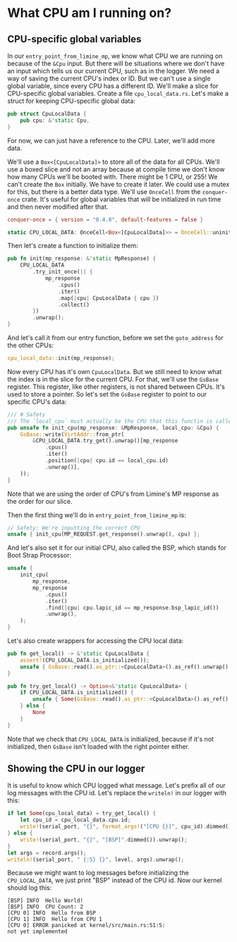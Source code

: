# What CPU am I running on?
## CPU-specific global variables
In our `entry_point_from_limine_mp`, we know what CPU we are running on because of the `&Cpu` input. But there will be situations where we don't have an input which tells us our current CPU, such as in the logger. We need a way of saving the current CPU's index or ID. But we can't use a single global variable, since every CPU has a different ID. We'll make a slice for CPU-specific global variables. Create a file `cpu_local_data.rs`. Let's make a struct for keeping CPU-specific global data:
```rs
pub struct CpuLocalData {
    pub cpu: &'static Cpu,
}
```
For now, we can just have a reference to the CPU. Later, we'll add more data.

We'll use a `Box<[CpuLocalData]>` to store all of the data for all CPUs. We'll use a boxed slice and not an array because at compile time we don't know how many CPUs we'll be booted with. There might be 1 CPU, or 255! We can't create the `Box` initially. We have to create it later. We could use a mutex for this, but there is a better data type. We'll use `OnceCell` from the `conquer-once` crate. It's useful for global variables that will be initialized in run time and then never modified after that.
```toml
conquer-once = { version = "0.4.0", default-features = false }
```
```rs
static CPU_LOCAL_DATA: OnceCell<Box<[CpuLocalData]>> = OnceCell::uninit();
```
Then let's create a function to initialize them:
```rs
pub fn init(mp_response: &'static MpResponse) {
    CPU_LOCAL_DATA
        .try_init_once(|| {
            mp_response
                .cpus()
                .iter()
                .map(|cpu| CpuLocalData { cpu })
                .collect()
        })
        .unwrap();
}
```
And let's call it from our entry function, before we set the `goto_address` for the other CPUs:
```rs
cpu_local_data::init(mp_response);
```
Now every CPU has it's own `CpuLocalData`. But we still need to know what the index is in the slice for the current CPU. For that, we'll use the `GsBase` register. This register, like other registers, is not shared between CPUs. It's used to store a pointer. So let's set the `GsBase` register to point to our specific CPU's data:
```rs
/// # Safety
/// The `local_cpu` must actually be the CPU that this functin is called on
pub unsafe fn init_cpu(mp_response: &MpResponse, local_cpu: &Cpu) {
    GsBase::write(VirtAddr::from_ptr(
        &CPU_LOCAL_DATA.try_get().unwrap()[mp_response
            .cpus()
            .iter()
            .position(|cpu| cpu.id == local_cpu.id)
            .unwrap()],
    ));
}
```
Note that we are using the order of CPU's from Limine's MP response as the order for our slice.

Then the first thing we'll do in `entry_point_from_limine_mp` is:
```rs
// Safety: We're inputting the correct CPU
unsafe { init_cpu(MP_REQUEST.get_response().unwrap(), cpu) };
```
And let's also set it for our initial CPU, also called the BSP, which stands for Boot Strap Processor:
```rs
unsafe {
    init_cpu(
        mp_response,
        mp_response
            .cpus()
            .iter()
            .find(|cpu| cpu.lapic_id == mp_response.bsp_lapic_id())
            .unwrap(),
    );
}
```
Let's also create wrappers for accessing the CPU local data:
```rs
pub fn get_local() -> &'static CpuLocalData {
    assert!(CPU_LOCAL_DATA.is_initialized());
    unsafe { GsBase::read().as_ptr::<CpuLocalData>().as_ref().unwrap() }
}

pub fn try_get_local() -> Option<&'static CpuLocalData> {
    if CPU_LOCAL_DATA.is_initialized() {
        unsafe { Some(GsBase::read().as_ptr::<CpuLocalData>().as_ref().unwrap()) }
    } else {
        None
    }
}
```
Note that we check that `CPU_LOCAL_DATA` is initialized, because if it's not initialized, then `GsBase` isn't loaded with the right pointer either.

## Showing the CPU in our logger
It is useful to know which CPU logged what message. Let's prefix all of our log messages with the CPU id. Let's replace the `writeln!` in our logger with this:
```rs
if let Some(cpu_local_data) = try_get_local() {
    let cpu_id = cpu_local_data.cpu.id;
    write!(serial_port, "{}", format_args!("[CPU {}]", cpu_id).dimmed()).unwrap();
} else {
    write!(serial_port, "{}", "[BSP]".dimmed()).unwrap();
}
let args = record.args();
writeln!(serial_port, " {:5} {}", level, args).unwrap();
```
Because we might want to log messages before initializing the `CPU_LOCAL_DATA`, we just print "BSP" instead of the CPU id. Now our kernel should log this:
```
[BSP] INFO  Hello World!
[BSP] INFO  CPU Count: 2
[CPU 0] INFO  Hello from BSP
[CPU 1] INFO  Hello from CPU 1
[CPU 0] ERROR panicked at kernel/src/main.rs:51:5:
not yet implemented
```
